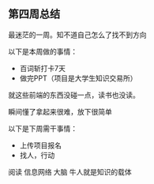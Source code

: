 ## 第四周总结

最迷茫的一周。知不道自己怎么了找不到方向

以下是本周做的事情：

- 百词斩打卡7天
- 做完PPT（项目是大学生知识交易所）



就这些前端的东西没碰一点，读书也没读。

瞬间懂了拿起来很难，放下很简单



以下是下周需干事情：

- 上传项目报名
- 找人，行动

阅读   信息网络   大脑   牛人就是知识的载体